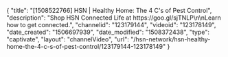{
    "title": "[1508522766] HSN | Healthy Home: The 4 C's of Pest Control",
    "description": "Shop HSN Connected Life at https:\/\/goo.gl\/sjTNLP\n\nLearn how to get connected.",
    "channelid": "123179144",
    "videoid": "123178149",
    "date_created": "1506697939",
    "date_modified": "1508372438",
    "type": "captivate",
    "layout": "channelVideo",
    "url": "\/hsn-network\/hsn-healthy-home-the-4-c-s-of-pest-control\/123179144-123178149"
}